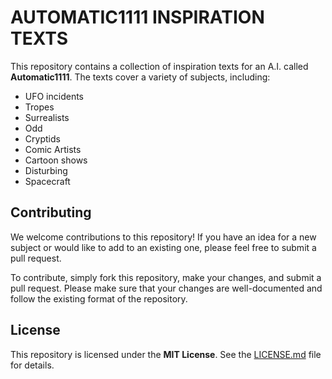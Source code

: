 # AUTOMATIC1111 INSPIRATION TEXTS

This repository contains a collection of inspiration texts for an A.I. called **Automatic1111**. The texts cover a variety of subjects, including:

- UFO incidents
- Tropes
- Surrealists
- Odd
- Cryptids
- Comic Artists
- Cartoon shows
- Disturbing
- Spacecraft

## Contributing

We welcome contributions to this repository! If you have an idea for a new subject or would like to add to an existing one, please feel free to submit a pull request.

To contribute, simply fork this repository, make your changes, and submit a pull request. Please make sure that your changes are well-documented and follow the existing format of the repository.

## License

This repository is licensed under the **MIT License**. See the [LICENSE.md](LICENSE.md) file for details.
